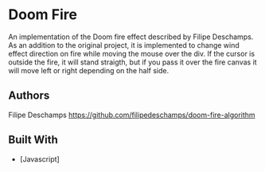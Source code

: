 # Doom Fire
An implementation of the Doom fire effect described by Filipe Deschamps. As an addition to the original project, it is implemented to change wind effect direction on fire while moving the mouse over the div. If the cursor is outside the fire, it will stand straigth, but if you pass it over the fire canvas it will move left or right depending on the half side.


## Authors
Filipe Deschamps
https://github.com/filipedeschamps/doom-fire-algorithm

## Built With
* [Javascript]
